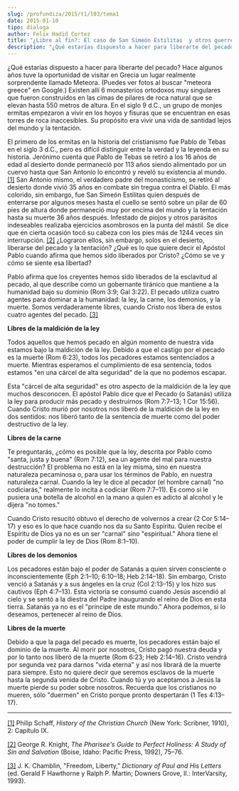 ```yaml
---
slug: /profundiza/2015/t1/l03/tema1
date: 2015-01-10
tipo: dialoga
author: Felix Hadid Cortez
title: "¿Libre al fin?: El caso de San Simeón Estilitas  y otros guerreros contra el pecado y la tentación"
description: "¿Qué estarías dispuesto a hacer para liberarte del pecado? Hace algunos años  tuve la oportunidad de visitar en Grecia un lugar realmente sorprendente  llamado Meteora. (Puedes ver fotos al buscar “meteora greece” en Google.)  Existen allí 6 monasterios ortodoxos muy singulare..."
---
```


¿Qué estarías dispuesto a hacer para liberarte del pecado? Hace algunos años tuve la oportunidad de visitar en Grecia un lugar realmente sorprendente llamado Meteora. (Puedes ver fotos al buscar "meteora greece" en Google.) Existen allí 6 monasterios ortodoxos muy singulares que fueron construidos en las cimas de pilares de roca natural que se elevan hasta 550 metros de altura. En el siglo 9 d.C., un grupo de monjes ermitas empezaron a vivir en los hoyos y fisuras que se encuentran en esas torres de roca inaccesibles. Su propósito era vivir una vida de santidad lejos del mundo y la tentación.

El primero de los ermitas en la historia del cristianismo fue Pablo de Tebas en el siglo 3 d.C., pero es difícil distinguir entre la verdad y la leyenda en su historia. Jerónimo cuenta que Pablo de Tebas se retiró a los 16 años de edad al desierto donde permaneció por 113 años siendo alimentado por un cuervo hasta que San Antonio lo encontró y reveló su existencia al mundo. [[1]](file:///C:/Users/elifo/Desktop/%C2%BFLibres%20al%20fin_.docx#_ftn1 "") San Antonio mismo, el verdadero padre del monasticismo, se retiró al desierto donde vivió 35 años en combate sin tregua contra el Diablo. El más colorido, sin embargo, fue San Simeón Estilitas quien después de enterrarse por algunos meses hasta el cuello se sentó sobre un pilar de 60 pies de altura donde permaneció muy por encima del mundo y la tentación hasta su muerte 36 años después. Infestado de piojos y otros parásitos indeseables realizaba ejercicios asombrosos en la punta del mástil. Se dice que en cierta ocasión tocó su cabeza con los pies más de 1244 veces sin interrupción. [[2]](file:///C:/Users/elifo/Desktop/%C2%BFLibres%20al%20fin_.docx#_ftn2 "") ¿Lograron ellos, sin embargo, solos en el desierto, liberarse del pecado y la tentación? ¿Qué es lo que quiere decir el Apóstol Pablo cuando afirma que hemos sido liberados por Cristo? ¿Cómo se ve y cómo se siente esa libertad?

Pablo afirma que los creyentes hemos sido liberados de la esclavitud al pecado, al que describe como un gobernante tiránico que mantiene a la humanidad bajo su dominio (Rom 3:9; Gal 3:22). El pecado utiliza cuatro agentes para dominar a la humanidad: la ley, la carne, los demonios, y la muerte. Somos verdaderamente libres, cuando Cristo nos libera de estos cuatro agentes del pecado. [[3]](file:///C:/Users/elifo/Desktop/%C2%BFLibres%20al%20fin_.docx#_ftn3 "")

**Libres de la maldición de la ley**

Todos aquellos que hemos pecado en algún momento de nuestra vida estamos bajo la maldición de la ley. Debido a que el castigo por el pecado es la muerte (Rom 6:23), todos los pecadores estamos sentenciados a muerte. Mientras esperamos el cumplimiento de esa sentencia, todos estamos "en una cárcel de alta seguridad" de la que no podemos escapar.

Esta "cárcel de alta seguridad" es otro aspecto de la maldición de la ley que muchos desconocen. El apóstol Pablo dice que el Pecado (o Satanás) utiliza la ley para producir más pecado y destruirnos (Rom 7:7–13; 1 Cor 15:56). Cuando Cristo murió por nosotros nos liberó de la maldición de la ley en dos sentidos: nos liberó tanto de la sentencia de muerte como del poder destructivo de la ley.

**Libres de la carne**

Te preguntarás, ¿cómo es posible que la ley, descrita por Pablo como "santa, justa y buena" (Rom 7:12), sea un agente del mal para nuestra destrucción? El problema no está en la ley misma, sino en nuestra naturaleza pecaminosa o, para usar los términos de Pablo, en nuestra naturaleza carnal. Cuando la ley le dice al pecador (el hombre carnal) "no codiciarás," realmente lo incita a codiciar (Rom 7:7–11). Es como si le pusiera una botella de alcohol en la mano a quien es adicto al alcohol y le dijera "no tomes."

Cuando Cristo resucitó obtuvo el derecho de volvernos a crear (2 Cor 5:14–17) y eso es lo que hace cuando nos da su Santo Espíritu. Quien recibe el Espíritu de Dios ya no es un ser "carnal" sino "espiritual." Ahora tiene el poder de cumplir la ley de Dios (Rom 8:1–10).

**Libres de los demonios**

Los pecadores están bajo el poder de Satanás a quien sirven consciente o inconscientemente (Eph 2:1–10; 6:10–18; Heb 2:14–18). Sin embargo, Cristo venció a Satanás y a sus ángeles en la cruz (Col 2:13–15) y los hizo sus cautivos (Eph 4:7–13). Esta victoria se consumó cuando Jesús ascendió al cielo y se sentó a la diestra del Padre inaugurando el reino de Dios en esta tierra. Satanás ya no es el "príncipe de este mundo." Ahora podemos, si lo deseamos, pertenecer al reino de Dios.

**Libres de la muerte**

Debido a que la paga del pecado es muerte, los pecadores están bajo el dominio de la muerte. Al morir por nosotros, Cristo pagó nuestra deuda y por lo tanto nos liberó de la muerte (Rom 6:23; Heb 2:14–16). Cristo vendrá por segunda vez para darnos "vida eterna" y así nos librará de la muerte para siempre. Esto no quiere decir que seremos esclavos de la muerte hasta la segunda venida de Cristo. Cuando tú y yo aceptamos a Jesús la muerte pierde su poder sobre nosotros. Recuerda que los cristianos no mueren, sólo "duermen" en Cristo porque pronto despertarán (1 Tes 4:13–17).

* * *

[[1]](file:///C:/Users/elifo/Desktop/%C2%BFLibres%20al%20fin_.docx#_ftnref1 "") Philip Schaff, _History of the Christian Church_ (New York: Scribner, 1910), 2: Capítulo IX.

[[2]](file:///C:/Users/elifo/Desktop/%C2%BFLibres%20al%20fin_.docx#_ftnref2 "") George R. Knight, _The Pharisee's Guide to Perfect Holiness: A Study of Sin and Salvation_ (Boise, Idaho: Pacific Press, 1992), 75–76.

[[3]](file:///C:/Users/elifo/Desktop/%C2%BFLibres%20al%20fin_.docx#_ftnref3 "") J. K. Chamblin, "Freedom, Liberty," _Dictionary of Paul and His Letters_ (ed. Gerald F Hawthorne y Ralph P. Martin; Downers Grove, Il.: InterVarsity, 1993).
